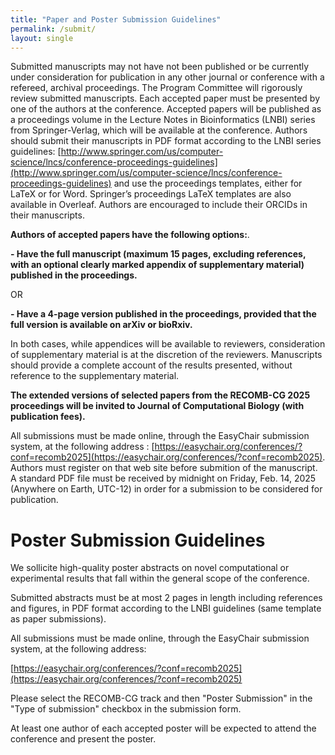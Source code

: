 ```yaml
---
title: "Paper and Poster Submission Guidelines"
permalink: /submit/
layout: single
---
```


Submitted manuscripts may not have not been published or be currently under consideration for publication in any other journal or conference with a refereed, archival proceedings. The Program Committee will rigorously review submitted manuscripts. Each accepted paper must be presented by one of the authors at the conference. Accepted papers will be published as a proceedings volume in the Lecture Notes in Bioinformatics (LNBI) series from Springer-Verlag, which will be available at the conference. Authors should submit their manuscripts in PDF format according to the LNBI series guidelines: [http://www.springer.com/us/computer-science/lncs/conference-proceedings-guidelines](http://www.springer.com/us/computer-science/lncs/conference-proceedings-guidelines) and use the proceedings templates, either for LaTeX or for Word. Springer’s proceedings LaTeX templates are also available in Overleaf. Authors are encouraged to include their ORCIDs in their manuscripts.

**Authors of accepted papers have the following options:**.

**- Have the full manuscript (maximum 15 pages, excluding references, with an optional clearly marked appendix of supplementary material) published in the proceedings.**

OR

**- Have a 4-page version published in the proceedings, provided that the full version is available on arXiv or bioRxiv.**


In both cases, while appendices will be available to reviewers, consideration of supplementary material is at the discretion of the reviewers. Manuscripts should provide a complete account of the results presented, without reference to the supplementary material. 

**The extended versions of selected papers from the RECOMB-CG 2025 proceedings will be invited to Journal of Computational Biology (with publication fees).**

All submissions must be made online, through the EasyChair submission system, at the following address : [https://easychair.org/conferences/?conf=recomb2025](https://easychair.org/conferences/?conf=recomb2025). Authors must register on that web site before submition of the manuscript. A standard PDF file must be received by midnight on Friday, Feb. 14, 2025 (Anywhere on Earth, UTC-12) in order for a submission to be considered for publication.


# Poster Submission Guidelines

We sollicite high-quality poster abstracts on novel computational or experimental results that fall within the general scope of the conference.

Submitted abstracts must be at most 2 pages in length including references and figures, in PDF format according to the LNBI guidelines (same template as paper submissions).

All submissions must be made online, through the EasyChair submission system, at the following address:

[https://easychair.org/conferences/?conf=recomb2025](https://easychair.org/conferences/?conf=recomb2025)

Please select the RECOMB-CG track and then "Poster Submission" in the "Type of submission" checkbox in the submission form.

At least one author of each accepted poster will be expected to attend the conference and present the poster.

